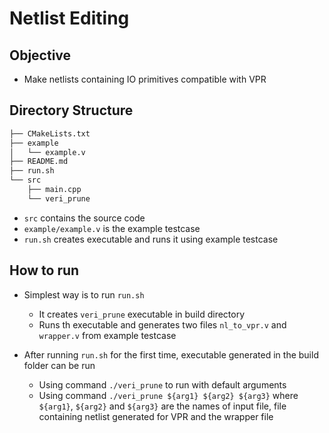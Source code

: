 # Netlist Editing

## Objective
* Make netlists containing IO primitives compatible with VPR

## Directory Structure
```bash
├── CMakeLists.txt
├── example
│   └── example.v
├── README.md
├── run.sh
└── src
    ├── main.cpp
    └── veri_prune
```

* `src` contains the source code
* `example/example.v` is the example testcase
* `run.sh` creates executable and runs it using example testcase

## How to run
* Simplest way is to run `run.sh`
    * It creates `veri_prune` executable in build directory
    * Runs th executable and generates two files `nl_to_vpr.v` and `wrapper.v` from example testcase

* After running `run.sh` for the first time, executable generated in the build folder can be run
    * Using command `./veri_prune` to run with default arguments
    * Using command `./veri_prune ${arg1} ${arg2} ${arg3}` where `${arg1}`, `${arg2}` and `${arg3}` are the names of input file, file containing netlist generated for VPR and the wrapper file